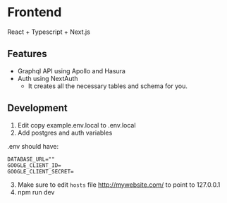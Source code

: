 # Frontend 

React + Typescript + Next.js

## Features
- Graphql API using Apollo and Hasura
- Auth using NextAuth
    - It creates all the necessary tables and schema for you.


## Development
1. Edit copy example.env.local to .env.local
2. Add postgres and auth variables

.env should have:
```
DATABASE_URL=""
GOOGLE_CLIENT_ID=
GOOGLE_CLIENT_SECRET=
```
3. Make sure to edit `hosts` file http://mywebsite.com/ to point to 127.0.0.1
4. npm run dev
